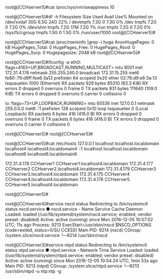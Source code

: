 
root@[CCHserver5]#cat /proc/sys/vm/swappiness
10


root@[CCHserver5]#df -h
Filesystem      Size  Used Avail Use% Mounted on
/dev/xvda1       30G  6.5G   24G  22% /
devtmpfs        7.3G     0  7.3G   0% /dev
tmpfs           7.2G     0  7.2G   0% /dev/shm
tmpfs           7.2G   17M  7.2G   1% /run
tmpfs           7.2G     0  7.2G   0% /sys/fs/cgroup
tmpfs           1.5G     0  1.5G   0% /run/user/1000
root@[CCHserver5]#



root@[CCHserver5]#cat /proc/meminfo  |grep -i huge
AnonHugePages:         0 kB
HugePages_Total:       0
HugePages_Free:        0
HugePages_Rsvd:        0
HugePages_Surp:        0
Hugepagesize:       2048 kB
root@[CCHserver5]#


root@[CCHserver5]#ifconfig -a
eth0: flags=4163<UP,BROADCAST,RUNNING,MULTICAST>  mtu 9001
        inet 172.31.4.176  netmask 255.255.240.0  broadcast 172.31.15.255
        inet6 fe80::76:d9ff:fee6:3a13  prefixlen 64  scopeid 0x20<link>
        ether 02:76:d9:e6:3a:13  txqueuelen 1000  (Ethernet)
        RX packets 929  bytes 85310 (83.3 KiB)
        RX errors 0  dropped 0  overruns 0  frame 0
        TX packets 831  bytes 111640 (109.0 KiB)
        TX errors 0  dropped 0 overruns 0  carrier 0  collisions 0

lo: flags=73<UP,LOOPBACK,RUNNING>  mtu 65536
        inet 127.0.0.1  netmask 255.0.0.0
        inet6 ::1  prefixlen 128  scopeid 0x10<host>
        loop  txqueuelen 0  (Local Loopback)
        RX packets 6  bytes 416 (416.0 B)
        RX errors 0  dropped 0  overruns 0  frame 0
        TX packets 6  bytes 416 (416.0 B)
        TX errors 0  dropped 0 overruns 0  carrier 0  collisions 0

root@[CCHserver5]#
root@[CCHserver5]#



root@[CCHserver5]#cat /etc/hosts
127.0.0.1   localhost localhost.localdomain localhost4 localhost4.localdomain4
::1         localhost localhost.localdomain localhost6 localhost6.localdomain6

172.31.4.178 CCHserver1 CCHserver1.localhost4.localdomain
172.31.4.177 CCHserver2 CCHserver2.localhost4.localdomain
172.31.4.179 CCHserver3 CCHserver3.localhost4.localdomain
172.31.4.175 CCHserver4 CCHserver4.localhost4.localdomain 
172.31.4.176 CCHserver5 CCHserver5.localhost4.localdomain

root@[CCHserver5]#

root@[CCHserver4]#service nscd status
Redirecting to /bin/systemctl status  nscd.service
● nscd.service - Name Service Cache Daemon
   Loaded: loaded (/usr/lib/systemd/system/nscd.service; enabled; vendor preset:                                                                                         disabled)
   Active: active (running) since Mon 2016-12-05 10:57:02 UTC; 11s ago
  Process: 9213 ExecStart=/usr/sbin/nscd $NSCD_OPTIONS (code=exited, status=0/SU                                                                                        CCESS)
 Main PID: 9214 (nscd)
   CGroup: /system.slice/nscd.service
           └─9214 /usr/sbin/nscd


root@[CCHserver3]#service ntpd status
Redirecting to /bin/systemctl status  ntpd.service
● ntpd.service - Network Time Service
   Loaded: loaded (/usr/lib/systemd/system/ntpd.service; enabled; vendor preset: disabled)
   Active: active (running) since Mon 2016-12-05 10:54:24 UTC; 1min 53s ago
 Main PID: 9213 (ntpd)
   CGroup: /system.slice/ntpd.service
           └─9213 /usr/sbin/ntpd -u ntp:ntp -g






